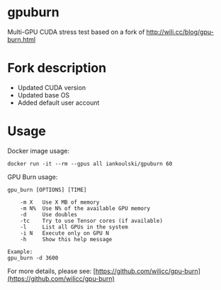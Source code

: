 # gpuburn

Multi-GPU CUDA stress test based on a fork of http://wili.cc/blog/gpu-burn.html

# Fork description

* Updated CUDA version
* Updated base OS
* Added default user account


# Usage

Docker image usage:

```
docker run -it --rm --gpus all iankoulski/gpuburn 60
```

GPU Burn usage:

```
gpu_burn [OPTIONS] [TIME]

    -m X   Use X MB of memory
    -m N%  Use N% of the available GPU memory
    -d     Use doubles
    -tc    Try to use Tensor cores (if available)
    -l     List all GPUs in the system
    -i N   Execute only on GPU N
    -h     Show this help message

Example:
gpu_burn -d 3600
```

For more details, please see: [https://github.com/wilicc/gpu-burn](https://github.com/wilicc/gpu-burn)

